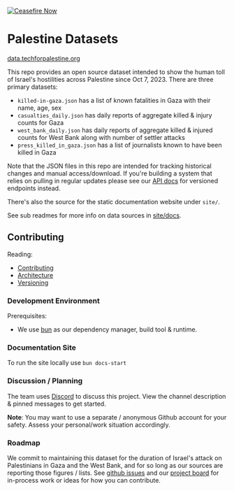 [![Ceasefire Now](https://badge.techforpalestine.org/default)](https://techforpalestine.org/learn-more)

# Palestine Datasets

[data.techforpalestine.org](https://data.techforpalestine.org)

This repo provides an open source dataset intended to show the human toll of Israel's hostilities across Palestine since Oct 7, 2023. There are three primary datasets:

- `killed-in-gaza.json` has a list of known fatalities in Gaza with their name, age, sex
- `casualties_daily.json` has daily reports of aggregate killed & injury counts for Gaza
- `west_bank_daily.json` has daily reports of aggregate killed & injured counts for West Bank along with number of settler attacks
- `press_killed_in_gaza.json` has a list of journalists known to have been killed in Gaza

Note that the JSON files in this repo are intended for tracking historical changes and manual access/download. If you're building a system that relies on pulling in regular updates please see our [API docs](https://data.techforpalestine.org/docs/datasets/) for versioned endpoints instead.

There's also the source for the static documentation website under `site/`.

See sub readmes for more info on data sources in [site/docs](site/docs).

## Contributing

Reading:

- [Contributing](https://data.techforpalestine.org/docs/guides/contributing)
- [Architecture](https://data.techforpalestine.org/docs/guides/architecture)
- [Versioning](https://data.techforpalestine.org/docs/guides/versioning)

### Development Environment

Prerequisites:

- We use [bun](https://bun.sh) as our dependency manager, build tool & runtime.

### Documentation Site

To run the site locally use `bun docs-start`

### Discussion / Planning

The team uses [Discord](https://discord.com/channels/1186702814341234740/1194895627298025473) to discuss this project. View the channel description & pinned messages to get started.

**Note**: You may want to use a separate / anonymous Github account for your safety. Assess your personal/work situation accordingly.

### Roadmap

We commit to maintaining this dataset for the duration of Israel's attack on Palestinians in Gaza and the West Bank, and for so long as our sources are reporting those figures / lists. See [github issues](https://github.com/TechForPalestine/palestine-datasets/issues) and our [project board](https://github.com/orgs/TechForPalestine/projects/4) for in-process work or ideas for how you can contribute.
